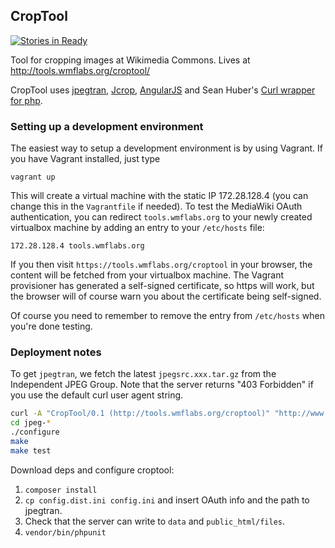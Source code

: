 ## CropTool

[![Stories in Ready](https://badge.waffle.io/danmichaelo/croptool.png?label=ready)](https://waffle.io/danmichaelo/croptool)

Tool for cropping images at Wikimedia Commons. Lives at http://tools.wmflabs.org/croptool/ 

CropTool uses [jpegtran](http://jpegclub.org/jpegtran/), [Jcrop](//github.com/tapmodo/Jcrop), [AngularJS](//angularjs.org/) and Sean Huber's [Curl wrapper for php](//github.com/shuber/curl).

### Setting up a development environment

The easiest way to setup a development environment is by using Vagrant. If you have Vagrant installed, just type
```
vagrant up
```
This will create a virtual machine with the static IP 172.28.128.4 (you can change this in the `Vagrantfile` if needed). To test the MediaWiki OAuth authentication, you can redirect `tools.wmflabs.org` to your newly created virtualbox machine by adding an entry to your `/etc/hosts` file:

    172.28.128.4 tools.wmflabs.org

If you then visit `https://tools.wmflabs.org/croptool` in your browser, the content will be fetched from your virtualbox machine. The Vagrant provisioner has generated a self-signed certificate, so https will work, but the browser will of course warn you about the certificate being self-signed.

Of course you need to remember to remove the entry from `/etc/hosts` when you're done testing.

### Deployment notes

To get `jpegtran`, we fetch the latest `jpegsrc.xxx.tar.gz` from the Independent JPEG Group. Note that the server returns "403 Forbidden" if you use the default curl user agent string.

```bash
curl -A "CropTool/0.1 (http://tools.wmflabs.org/croptool)" "http://www.ijg.org/files/jpegsrc.v9a.tar.gz" | tar -xz
cd jpeg-*
./configure
make
make test
```

Download deps and configure croptool:

1. `composer install`
2. `cp config.dist.ini config.ini` and insert OAuth info and the path to jpegtran.
3. Check that the server can write to `data` and `public_html/files`.
4. `vendor/bin/phpunit`
